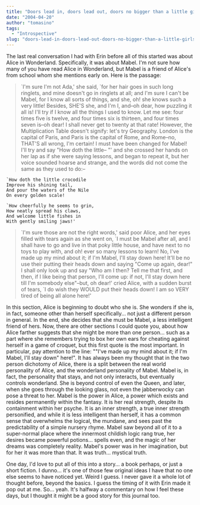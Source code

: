 ```yaml
---
title: "Doors lead in, doors lead out, doors no bigger than a little girls pout."
date: "2004-04-20"
author: "tomasino"
tags:
  - "Introspective"
slug: "doors-lead-in-doors-lead-out-doors-no-bigger-than-a-little-girls-pout"
---
```


The last real conversation I had with Erin before all of this started was about
Alice in Wonderland. Specifically, it was about Mabel. I'm not sure how
many of you have read Alice in Wonderland, but Mabel is a friend of Alice's
from school whom she mentions early on. Here is the passage:

> \`I'm sure I'm not Ada,' she said, \`for her hair goes in such long
> ringlets, and mine doesn't go in ringlets at all; and I'm sure I can't
> be Mabel, for I know all sorts of things, and she, oh! she knows such
> a very little! Besides, SHE'S she, and I'm I, and–oh dear, how
> puzzling it all is! I'll try if I know all the things I used to know.
> Let me see: four times five is twelve, and four times six is thirteen,
> and four times seven is–oh dear! I shall never get to twenty at that
> rate! However, the Multiplication Table doesn't signify: let's try
> Geography. London is the capital of Paris, and Paris is the capital of
> Rome, and Rome–no, THAT'S all wrong, I'm certain! I must have been
> changed for Mabel! I'll try and say "How doth the little– "' and she
> crossed her hands on her lap as if she were saying lessons, and began
> to repeat it, but her voice sounded hoarse and strange, and the words
> did not come the same as they used to do:–

```text
`How doth the little crocodile
Improve his shining tail,
And pour the waters of the Nile
On every golden scale!

`How cheerfully he seems to grin,
How neatly spread his claws,
And welcome little fishes in
With gently smiling jaws!'
```

> \`I'm sure those are not the right words,' said poor Alice, and her
> eyes filled with tears again as she went on, \`I must be Mabel after
> all, and I shall have to go and live in that poky little house, and
> have next to no toys to play with, and oh! ever so many lessons to
> learn! No, I've made up my mind about it; if I'm Mabel, I'll stay down
> here! It'll be no use their putting their heads down and saying "Come
> up again, dear!" I shall only look up and say "Who am I then? Tell me
> that first, and then, if I like being that person, I'll come up: if
> not, I'll stay down here till I'm somebody else"–but, oh dear!' cried
> Alice, with a sudden burst of tears, \`I do wish they WOULD put their
> heads down! I am so VERY tired of being all alone here!'

In this section, Alice is beginning to doubt who she is. She wonders if
she is, in fact, someone other than herself specifically... not just a
different person in general. In the end, she decides that she must be
Mabel, a less intelligent friend of hers. Now, there are other sections
I could quote you, about how Alice farther suggests that she might be
more than one person... such as a part where she remembers trying to box
her own ears for cheating against herself in a game of croquet, but this
first quote is the most important. In particular, pay attention to the
line: ""I've made up my mind about it; if I'm Mabel, I'll stay down"
here!". It has always been my thought that in the two person dichotomy
of Alice, there is a split between the real world personality of Alice,
and the wonderland personality of Mabel. Mabel is, in fact, the
personality that stays, and not only interacts, but eventually controls
wonderland. She is beyond control of even the Queen, and later, when she
goes through the looking glass, not even the jabberwocky can pose a
threat to her. Mabel is the power in Alice, a power which exists and
resides permanently within the fantasy. It is her real strength, despite
its containment within her psyche. It is an inner strength, a true inner
strength personified, and while it is less intelligent than herself, it
has a common sense that overwhelms the logical, the mundane, and sees
past the predictability of a simple nursery rhyme. Mabel saw beyond all
of it to a super-normal place where the innermost childish logic rang
true, her desires became powerful potions... spells even, and the magic
of her dreams was completely reality. Mabel's power was in her
imagination, but for her it was more than that. It was truth... mystical
truth.

One day, I'd love to put all of this into a story... a book perhaps, or
just a short fiction. I dunno... it's one of those few original ideas I
have that no one else seems to have noticed yet. Weird I guess. I never
gave it a whole lot of thought before, beyond the basics. I guess the
timing of it with Erin made it pop out at me. So... yeah. It's halfway a
commentary on how I feel these days, but I thought it might be a good
story for this journal too.
